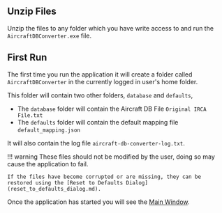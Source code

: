## Unzip Files
Unzip the files to any folder which you have write access to and run the `AircraftDBConverter.exe` file.

## First Run
The first time you run the application it will create a folder called `AircraftDBConverter` in the currently logged in user's home folder.

This folder will contain two other folders, `database` and `defaults`,

- The `database` folder will contain the Aircraft DB File `Original IRCA File.txt`
- The `defaults` folder will contain the default mapping file `default_mapping.json`

It will also contain the log file `aircraft-db-converter-log.txt`.

!!! warning
    These files should not be modified by the user, doing so may cause the application to fail.
    
    If the files have become corrupted or are missing, they can be restored using the [Reset to Defaults Dialog](reset_to_defaults_dialog.md).

Once the application has started you will see the [Main Window](main_window.md).